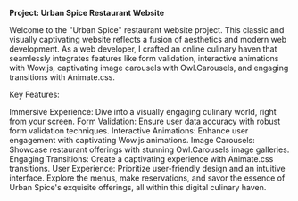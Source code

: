 **Project: Urban Spice Restaurant Website**

Welcome to the "Urban Spice" restaurant website project. This classic and visually captivating website reflects a fusion of aesthetics and modern web development. As a web developer, I crafted an online culinary haven that seamlessly integrates features like form validation, interactive animations with Wow.js, captivating image carousels with Owl.Carousels, and engaging transitions with Animate.css.

Key Features:

Immersive Experience: Dive into a visually engaging culinary world, right from your screen.
Form Validation: Ensure user data accuracy with robust form validation techniques.
Interactive Animations: Enhance user engagement with captivating Wow.js animations.
Image Carousels: Showcase restaurant offerings with stunning Owl.Carousels image galleries.
Engaging Transitions: Create a captivating experience with Animate.css transitions.
User Experience: Prioritize user-friendly design and an intuitive interface.
Explore the menus, make reservations, and savor the essence of Urban Spice's exquisite offerings, all within this digital culinary haven.


